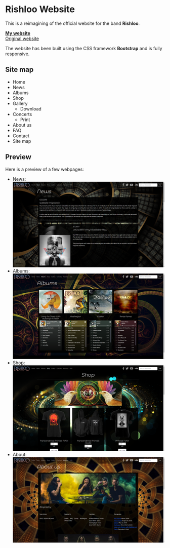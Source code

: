 # Rishloo Website

This is a reimagining of the official website for the band **Rishloo**.

[**My website**][my website]  
[Original website][original website]

The website has been built using the CSS framework **Bootstrap** and is fully responsive.
## Site map
* Home
* News
* Albums
* Shop
* Gallery
  * Download
* Concerts
  * Print
* About us
* FAQ
* Contact
* Site map

## Preview
Here is a preview of a few webpages:

* News: ![news]
* Albums: ![albums]
* Shop: ![shop]
* About: ![about]

[original website]: https://rishloo.com/
[my website]: https://bezimeniludak.github.io/Rishloo-Band-Website/
[news]: ./screenshots/news.png
[albums]:./screenshots/albums.png
[shop]:./screenshots/shop.png
[about]:./screenshots/about.png
